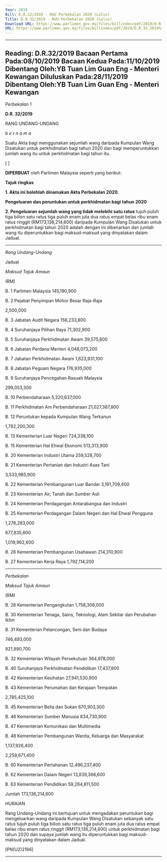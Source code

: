 ```yaml
---
Year: 2019
Bill: D.R.32/2019 - RUU Perbekalan 2020 (Lulus)
Title: D.R.32/2019 - RUU Perbekalan 2020 (Lulus)
Download URL: https://www.parlimen.gov.my/files/billindex/pdf/2019/D.R.32_2019%20-%20bm.pdf
URL: https://www.parlimen.gov.my/files/billindex/pdf/2019/D.R.32_2019%20-%20bm.pdf
---
```

---
Reading:
D.R.32/2019
Bacaan Pertama Pada:08/10/2019
Bacaan Kedua Pada:11/10/2019
Dibentang Oleh:YB Tuan Lim Guan Eng - Menteri Kewangan
Diluluskan Pada:28/11/2019
Dibentang Oleh:YB Tuan Lim Guan Eng - Menteri Kewangan
---

_Perbekalan_ 1

**D.R. 32/2019**

RANG UNDANG-UNDANG

_b e r n a m a_

Suatu Akta bagi menggunakan sejumlah wang daripada Kumpulan
Wang Disatukan untuk perkhidmatan bagi tahun 2020 dan bagi
memperuntukkan jumlah wang itu untuk perkhidmatan bagi tahun itu.

[ ]

**DIPERBUAT** oleh Parlimen Malaysia seperti yang berikut:

**Tajuk ringkas**

**1. Akta ini bolehlah dinamakan Akta Perbekalan 2020.**

**Pengeluaran dan peruntukan untuk perkhidmatan bagi**
**tahun 2020**

**2. Pengeluaran sejumlah wang yang tidak melebihi satu ratus**
tujuh puluh tiga bilion satu ratus tiga puluh enam juta dua ratus
empat belas ribu enam ratus ringgit (RM173,136,214,600) daripada
Kumpulan Wang Disatukan untuk perkhidmatan bagi tahun 2020
adalah dengan ini dibenarkan dan jumlah wang itu diperuntukkan
bagi maksud-maksud yang dinyatakan dalam Jadual.


-----

_Rang Undang-Undang_

Jadual

_Maksud_ _Tajuk_ _Amaun_

(RM)

B. 1 Parlimen Malaysia 145,190,900


B. 2 Pejabat Penyimpan Mohor Besar
Raja-Raja


2,500,000


B. 3 Jabatan Audit Negara 156,233,800

B. 4 Suruhanjaya Pilihan Raya 71,302,900

B. 5 Suruhanjaya Perkhidmatan Awam 39,575,800

B. 6 Jabatan Perdana Menteri 4,048,073,200

B. 7 Jabatan Perkhidmatan Awam 1,623,931,100

B. 8 Jabatan Peguam Negara 176,935,000


B. 9 Suruhanjaya Pencegahan Rasuah
Malaysia


299,053,300


B. 10 Perbendaharaan 5,320,637,000

B. 11 Perkhidmatan Am Perbendaharaan 21,027,387,800


B. 12 Peruntukan kepada Kumpulan Wang
Terkanun


1,782,200,300


B. 13 Kementerian Luar Negeri 724,338,100

B. 15 Kementerian Hal Ehwal Ekonomi 513,313,900

B. 20 Kementerian Industri Utama 259,528,700


B. 21 Kementerian Pertanian dan Industri Asas
Tani


3,533,985,900


B. 22 Kementerian Pembangunan Luar Bandar 3,191,709,400


B. 23 Kementerian Air, Tanah dan Sumber
Asli

B. 24 Kementerian Perdagangan Antarabangsa
dan Industri

B. 25 Kementerian Perdagangan Dalam Negeri
dan Hal Ehwal Pengguna


1,276,283,000

877,835,800

1,019,962,600


B. 26 Kementerian Pembangunan Usahawan 214,310,900

B. 27 Kementerian Kerja Raya 1,792,114,200


-----

_Perbekalan_

_Maksud_ _Tajuk_ _Amaun_

(RM)

B. 28 Kementerian Pengangkutan 1,758,308,000


B. 30 Kementerian Tenaga, Sains, Teknologi,
Alam Sekitar dan Perubahan Iklim

B. 31 Kementerian Pelancongan, Seni dan
Budaya


746,493,000

921,990,700


B. 32 Kementerian Wilayah Persekutuan 364,978,000

B. 40 Suruhanjaya Perkhidmatan Pendidikan 17,437,800

B. 42 Kementerian Kesihatan 27,941,530,900


B. 43 Kementerian Perumahan dan Kerajaan
Tempatan


2,785,425,100


B. 45 Kementerian Belia dan Sukan 670,903,300

B. 46 Kementerian Sumber Manusia 834,730,900


B. 47 Kementerian Komunikasi dan
Multimedia

B. 48 Kementerian Pembangunan Wanita,
Keluarga dan Masyarakat


1,137,926,400

2,259,671,400


B. 60 Kementerian Pertahanan 12,496,237,400

B. 62 Kementerian Dalam Negeri 13,839,366,600

B. 63 Kementerian Pendidikan 59,264,811,500

Jumlah 173,136,214,600

HURAIAN

Rang Undang-Undang ini bertujuan untuk mengadakan peruntukan bagi
mengeluarkan wang daripada Kumpulan Wang Disatukan sebanyak satu ratus
tujuh puluh tiga bilion satu ratus tiga puluh enam juta dua ratus empat belas ribu
enam ratus ringgit (RM173,136,214,600) untuk perkhidmatan bagi tahun 2020
dan supaya jumlah wang itu diperuntukkan bagi maksud-maksud yang dinyatakan
dalam Jadual.

[PN(U2)2166]


-----

